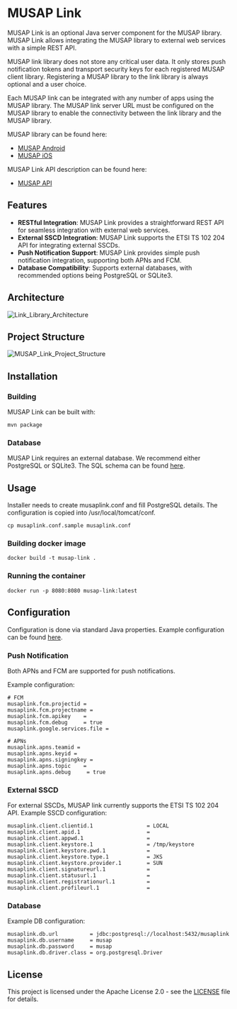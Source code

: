 # MUSAP Link

MUSAP Link is an optional Java server component for the MUSAP library. MUSAP Link allows integrating the MUSAP library to external web services with a simple REST API.

MUSAP link library does not store any critical user data. It only stores push notification tokens and transport security keys for each registered MUSAP client library. Registering a MUSAP library to the link library is always optional and a user choice.

Each MUSAP link can be integrated with any number of apps using the MUSAP library. The MUSAP link server URL must be configured on the MUSAP library to enable the connectivity between the link library and the MUSAP library.

MUSAP library can be found here:
* [MUSAP Android](https://github.com/methics/musap-android)
* [MUSAP iOS](https://github.com/methics/musap-ios)

MUSAP Link API description can be found here:
* [MUSAP API](https://github.com/methics/musap-api)

## Features
- **RESTful Integration**: MUSAP Link provides a straightforward REST API for seamless integration with external web services.
- **External SSCD Integration**: MUSAP Link supports the ETSI TS 102 204 API for integrating external SSCDs.
- **Push Notification Support**: MUSAP Link provides simple push notification integration, supporting both APNs and FCM.
- **Database Compatibility**: Supports external databases, with recommended options being PostgreSQL or SQLite3.

## Architecture

![Link_Library_Architecture](https://github.com/methics/musap-link/assets/4453264/2997cae8-d44e-4709-8192-ae31624eff62)

## Project Structure

![MUSAP_Link_Project_Structure](https://github.com/methics/musap-link/assets/4453264/a3a63099-5a80-4842-995a-6ad214505131)

## Installation

### Building

MUSAP Link can be built with:

`mvn package`

### Database

MUSAP Link requires an external database. We recommend either PostgreSQL or SQLite3.
The SQL schema can be found [here](https://github.com/methics/musap-link/blob/main/conf/musaplink.sql). 

## Usage

Installer needs to create musaplink.conf and fill PostgreSQL details. The configuration is copied into
/usr/local/tomcat/conf.

`cp musaplink.conf.sample musaplink.conf`

### Building docker image

`docker build -t musap-link .`

### Running the container

`docker run -p 8080:8080 musap-link:latest`

## Configuration

Configuration is done via standard Java properties. Example configuration can be found [here](https://github.com/methics/musap-link/blob/main/conf/musaplink.conf.sample).

### Push Notification

Both APNs and FCM are supported for push notifications. 

Example configuration:
```
# FCM
musaplink.fcm.projectid = 
musaplink.fcm.projectname = 
musaplink.fcm.apikey    = 
musaplink.fcm.debug     = true
musaplink.google.services.file =

# APNs
musaplink.apns.teamid = 
musaplink.apns.keyid = 
musaplink.apns.signingkey =
musaplink.apns.topic    = 
musaplink.apns.debug     = true
```

### External SSCD

For external SSCDs, MUSAP link currently supports the ETSI TS 102 204 API.
Example SSCD configuration:
```
musaplink.client.clientid.1                 = LOCAL
musaplink.client.apid.1                     = 
musaplink.client.appwd.1                    = 
musaplink.client.keystore.1                 = /tmp/keystore
musaplink.client.keystore.pwd.1             = 
musaplink.client.keystore.type.1            = JKS
musaplink.client.keystore.provider.1        = SUN
musaplink.client.signatureurl.1             = 
musaplink.client.statusurl.1                = 
musaplink.client.registrationurl.1          = 
musaplink.client.profileurl.1               = 
```

### Database

Example DB configuration:
```
musaplink.db.url          = jdbc:postgresql://localhost:5432/musaplink
musaplink.db.username     = musap
musaplink.db.password     = musap
musaplink.db.driver.class = org.postgresql.Driver
```

## License

This project is licensed under the Apache License 2.0 - see the [LICENSE](LICENSE) file for details.
